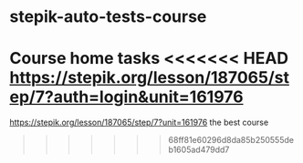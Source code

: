 # stepik-auto-tests-course
Course home tasks
<<<<<<< HEAD
https://stepik.org/lesson/187065/step/7?auth=login&unit=161976
=======
https://stepik.org/lesson/187065/step/7?unit=161976
the best course
>>>>>>> 68ff81e60296d8da85b250555deb1605ad479dd7
